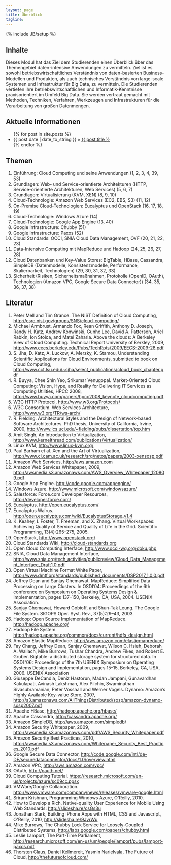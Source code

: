 ```yaml
---
layout: page
title: Überblick
tagline: 
---
```

{% include JB/setup %}


## Inhalte

Dieses Modul hat das Ziel dem Studierenden einen Überblick über das Themengebiet daten-intensive Anwendungen 
zu vermitteln. Ziel ist es sowohl  betriebswirtschaftliches Verständnis von daten-basierten Business-
Modellen und Produkten, als auch technisches Verständnis von large-scale Systemen und Infrastruktur für Big 
Data, zu vermitteln. Die Studierenden vertiefen ihre betriebswirtschaftlichen und Informatik-Kenntnisse 
praxisorientiert im Umfeld Big Data. Sie werden vertraut gemacht mit Methoden, Techniken, Verfahren, 
Werkzeugen und Infrastrukturen für die Verarbeitung von großen Datenmengen.

    
## Aktuelle Informationen


<ul class="posts">
  {% for post in site.posts %}
    <li><span>{{ post.date | date_to_string }}</span> &raquo; <a href="{{ BASE_PATH }}{{ post.url }}">{{ post.title }}</a></li>
  {% endfor %}
</ul>


## Themen

1. Einführung: Cloud Computing und seine Anwendungen (1, 2, 3, 4, 39, 53)
1. Grundlagen: Web- und Service-orientierte Architekturen (HTTP, Service-orientierte Architekturen, Web Services) (5, 6, 7)
1. Grundlagen: Virtualisierung (KVM, XEN) (8, 9, 10)
1. Cloud-Technologie: Amazon Web Services (EC2, EBS, S3) (11, 12)
1. On-Premise Cloud-Technologien: Eucalyptus und OpenStack (16, 17, 18, 19)
1. Cloud-Technologie: Windows Azure (14)
1. Cloud-Technologie: Google App Engine (13, 40)
1. Google Infrastructure: Chubby (51)
1. Google Infrastructure: Paxos (52)
1. Cloud Standards: OCCI, SNIA Cloud Data Management, OVF (20, 21, 22, 23)
1. Data-Intensive Computing mit MapReduce und Hadoop (24, 25, 26, 27, 28)
1. Cloud Datenbanken und Key-Value Stores: BigTable, HBase, Cassandra, 
SimpleDB (Datenmodelle, Konsistenzmodelle, Performance, Skalierbarkeit, 
Technologien) (29, 30, 31, 32, 33)
1. Sicherheit (Risiken, Sicherheitsmaßnahmen, Protokolle (OpenID, OAuth), Technologien (Amazon VPC, Google Secure Data Connector)) (34, 35, 36, 37, 38)


## Literatur

1. Peter Mell and Tim Grance. The NIST Definition of Cloud Computing, <http://csrc.nist.gov/groups/SNS/cloud-computing/>
1. Michael Armbrust, Armando Fox, Rean Griffith, Anthony D. Joseph, Randy H. Katz, Andrew Konwinski, Gunho Lee, David A. Patterson, Ariel Rabkin, Ion Stoica, and Matei Zaharia. Above the clouds: A Berkeley View of Cloud Computing. Technical Report University of Berkley, 2009, <http://www.eecs.berkeley.edu/Pubs/TechRpts/2009/EECS-2009-28.pdf>
1. S. Jha, D. Katz, A. Luckow, A. Merzky, K. Stamou, Understanding Scientific Applications for Cloud Environments, submitted to book on Cloud Computing, <http://www.cct.lsu.edu/~sjha/select_publications/cloud_book_chapter.pdf>
1. R. Buyya, Chee Shin Yeo, Srikumar Venugopal. Market-Oriented Cloud Computing: Vision, Hype, and Reality for Delivering IT Services as Computing Utilities, HPCC 2008, <http://www.buyya.com/papers/hpcc2008_keynote_cloudcomputing.pdf>
1. W3C HTTP Protocol, <http://www.w3.org/Protocols/>
1. W3C Consortium. Web Services Architecture, <http://www.w3.org/TR/ws-arch/>
1. R. Fielding. Architectural Styles and the Design of Network-based Software Architectures. PhD thesis, University of California, Irvine, 2000, <http://www.ics.uci.edu/~fielding/pubs/dissertation/top.htm>
1. Amit Singh, An Introduction to Virtualization, <http://www.kernelthread.com/publications/virtualization/>
1. Linux KVM, http://www.linux-kvm.org/
1. Paul Barham et al. Xen and the Art of Virtualization, <http://www.cl.cam.ac.uk/research/srg/netos/papers/2003-xensosp.pdf>
1. Amazon Web Services, <http://aws.amazon.com>
1. Amazon Web Services Whitepaper, 2009, <http://awsmedia.s3.amazonaws.com/AWS_Overview_Whitepaper_120809.pdf>
1. Google App Engine. <http://code.google.com/appengine/>
1. Windows Azure. <http://www.microsoft.com/windowsazure/>
1. Salesforce: Force.com Developer Resources, <http://developer.force.com/>
1. Eucalyptus. <http://open.eucalyptus.com/>
1. Eucalyptus Walrus. <http://open.eucalyptus.com/wiki/EucalyptusStorage_v1.4> 
1. K. Keahey, I. Foster, T. Freeman, and X. Zhang. Virtual Workspaces: Achieving Quality of Service and Quality of Life in the Grid. Scientific Programming, 13(4):265–275, 2005.
1. OpenStack, <http://www.openstack.org/>
1. Cloud Standards Wiki, <http://cloud-standards.org>
1. Open Cloud Computing Interface, <http://www.occi-wg.org/doku.php>
1. SNIA, Cloud Data Management Interface, <http://www.snia.org/tech_activities/publicreview/Cloud_Data_Management_Interface_Draft1.0.pdf>
1. Open Virtual Machine Format White Paper, <http://www.dmtf.org/standards/published_documents/DSP2017_1.0.0.pdf>
1. Jeffrey Dean and Sanjay Ghemawat. MapReduce: Simplified Data Processing on Large Clusters. In OSDI’04: Proceedings of the 6th conference on Symposium on Operating Systems Design & Implementation, pages 137–150, Berkeley, CA, USA, 2004. USENIX  Association.
1. Sanjay Ghemawat, Howard Gobioff, and Shun-Tak Leung. The Google File System. SIGOPS Oper. Syst. Rev., 37(5):29–43, 2003.
1. Hadoop: Open Source Implementation of MapReduce. <http://hadoop.apache.org/>
1. Hadoop File System. <http://hadoop.apache.org/common/docs/current/hdfs_design.html>
1. Amazon Elastic MapReduce. <http://aws.amazon.com/elasticmapreduce/>
1. Fay Chang, Jeffrey Dean, Sanjay Ghemawat, Wilson C. Hsieh, Deborah A. Wallach, Mike Burrows, Tushar Chandra, Andrew Fikes, and Robert E. Gruber. Bigtable: a distributed storage system for structured data. In OSDI ’06: Proceedings of the 7th USENIX Symposium on Operating Systems Design and Implementation, pages 15–15, Berkeley, CA, USA, 2006. USENIX Association
1. Giuseppe DeCandia, Deniz Hastorun, Madan Jampani, Gunavardhan Kakulapati, Avinash Lakshman, Alex Pilchin, Swaminathan Sivasubramanian, Peter Vosshall and Werner Vogels. Dynamo: Amazon’s Highly Available Key-value Store, 2007, <http://s3.amazonaws.com/AllThingsDistributed/sosp/amazon-dynamo-sosp2007.pdf>
1. Apache HBase, <http://hadoop.apache.org/hbase/>
1. Apache Cassandra, <http://cassandra.apache.org/>
1. Amazon SimpleDB, <http://aws.amazon.com/simpledb/>
1. Amazon Security Whitepaper, 2009, <http://awsmedia.s3.amazonaws.com/pdf/AWS_Security_Whitepaper.pdf>
1. Amazon Security Best Practices, 2010, <http://awsmedia.s3.amazonaws.com/Whitepaper_Security_Best_Practices_2010.pdf>
1. Google Secure Data Connector, <http://code.google.com/intl/de-DE/securedataconnector/docs/1.0/overview.html>
1. Amazon VPC, <http://aws.amazon.com/vpc/>
1. OAuth, <http://oauth.net/>
1. Cloud Computing Tutorial. <https://research.microsoft.com/en-us/projects/azure/sc09cc.ppsx>
1. VMWare/Google Collaboration. <http://www.vmware.com/company/news/releases/vmware-google.html>
1. Sriram Krishnan, Programming Windows Azure, O'Reilly, 2010.
1. How to Develop a Rich, Native-quality User Experience for Mobile Using Web Standards: <http://slidesha.re/csGs3u>
1. Jonathan Stark, Building iPhone Apps with HTML, CSS and Javascript, O'Reilly, 2010, <http://slidesha.re/9JyrWu>
1. Mike Burrows, The Chubby Lock Service for Loosely-Coupled Distributed Systems, <http://labs.google.com/papers/chubby.html>
1. Leslie Lamport, The Part-Time Parliament, <http://research.microsoft.com/en-us/um/people/lamport/pubs/lamport-paxos.pdf>
1. Thorsten Claus, Daniel Kellmereit, Yasmin Narielvala, The Future of Cloud, <http://thefutureofcloud.com/>